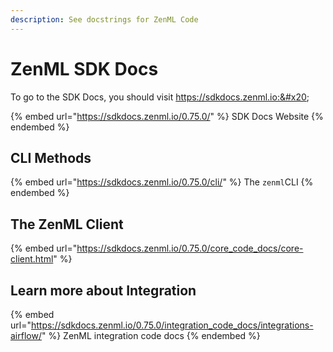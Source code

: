 ```yaml
---
description: See docstrings for ZenML Code
---
```


# ZenML SDK Docs

To go to the SDK Docs, you should visit https://sdkdocs.zenml.io:&#x20;

{% embed url="https://sdkdocs.zenml.io/0.75.0/" %}
SDK Docs Website
{% endembed %}

## CLI Methods

{% embed url="https://sdkdocs.zenml.io/0.75.0/cli/" %}
The `zenml`CLI
{% endembed %}

## The ZenML Client

{% embed url="https://sdkdocs.zenml.io/0.75.0/core_code_docs/core-client.html" %}





## Learn more about Integration

{% embed url="https://sdkdocs.zenml.io/0.75.0/integration_code_docs/integrations-airflow/" %}
ZenML integration code docs
{% endembed %}

